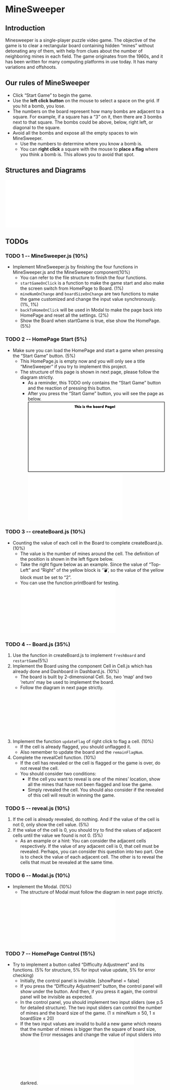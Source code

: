 # MineSweeper

## Introduction
Minesweeper is a single-player puzzle video game. The objective of the game is to clear a rectangular board containing hidden “mines” without detonating any of them, with help from clues about the number of neighboring mines in each field. The game originates from the 1960s, and it has been written for many computing platforms in use today. It has many variations and offshoots.
 

## Our rules of MineSweeper
* Click “Start Game” to begin the game.
* Use the **left click button** on the mouse to select a space on the grid. If you hit a bomb, you lose.
* The numbers on the board represent how many bombs are adjacent to a square. For example, if a square has a “3” on it, then there are 3 bombs next to that square. The bombs could be above, below, right left, or diagonal to the square.
* Avoid all the bombs and expose all the empty spaces to win MineSweeper.
    * Use the numbers to determine where you know a bomb is.
    * You can **right click** a square with the mouse to **place a flag** where you think a bomb is. This allows you to avoid that spot.

## Structures and Diagrams
![structure](img/structure.pdf?raw=true)

## TODOs
### TODO 1 -- MineSweeper.js (10%)
* Implement MineSweeper.js by finishing the four functions in MineSweeper.js and the MineSweeper component(10%)
    - You can refer to the file structure to finish the four functions.
    - ```startGameOnClick``` is a function to make the game start and also make the screen switch from HomePage to Board. (1%)
    - ```mineNumOnChange``` and ```boardSizeOnChange``` are two functions to make the game customized and change the input value synchronously. (1%, 1%)
    - ```backToHomeOnClick``` will be used in Modal to make the page back into HomePage and reset all the settings. (2%)
    - Show the Board when startGame is true, else show the HomePage. (5%)

### TODO 2 -- HomePage Start (5%)
* Make sure you can load the HomePage and start a game when pressing the “Start Game” button. (5%)
    - This HomePage.js is empty now and you will only see a title “MineSweeper” if you try to implement this project.
    - The structure of this page is shown in next page, please follow the diagram strictly.
        - As a reminder, this TODO only contains the “Start Game” button and the reaction of pressing this button.
        - After you press the “Start Game” button, you will see the page as below.
        ![todo2](img/todo2.png)
        ![todo2_stru](img/todo2_stru.pdf?raw=true)

### TODO 3 -- createBoard.js (10%)
* Counting the value of each cell in the Board to complete createBoard.js. (10%)
    - The value is the number of mines around the cell. The definition of the position is shown in the left figure below. 
    - Take the right figure below as an example. Since the value of “Top-Left” and “Right” of the yellow block is ‘💣’, so the value of the yellow block must be set to “2”.
    - You can use the function printBoard for testing.
    ![todo3](img/todo3.pdf?raw=true)

### TODO 4 -- Board.js (35%)
1. Use the function in createBoard.js to implement ```freshBoard``` and ```restartGame```(5%)
2. Implement the Board using the component Cell in Cell.js which has already done and Dashboard in Dashbard.js. (10%)
    * The board is built by 2-dimensional Cell. So, two ‘map’ and two ’return’ may be used to implement the board.
    * Follow the diagram in next page strictly.
    ![todo4-1](img/todo4-1.pdf?raw=true)
3. Implement the function ```updateFlag``` of right click to flag a cell. (10%)
    * If the cell is already flagged, you should unflagged it.
    * Also remember to update the board and the ```remainFlagNum```. 
4. Complete the revealCell function. (10%)
    * If the cell has revealed or the cell is flagged or the game is over, do not reveal the cell.
    * You should consider two conditions:
        - If the cell you want to reveal is one of the mines’ location, show all the mines that have not been flagged and lose the game.
        - Simply revealed the cell. You should also consider if the revealed of this cell will result in winning the game.

### TODO 5 -- reveal.js (10%)
1. If the cell is already revealed, do nothing. And if the value of the cell is not 0, only show the cell value. (5%)
2. If the value of the cell is 0, you should try to find the values of adjacent cells until the value we found is not 0. (5%)
    * As an example or a hint: You can consider the adjacent cells respectively. If the value of any adjacent cell is 0, that cell must be revealed. Perhaps, you can consider this question into two part. One is to check the value of each adjacent cell. The other is to reveal the cells that must be revealed at the same time.

### TODO 6 -- Modal.js (10%)
* Implement the Modal. (10%)
    - The structure of Modal must follow the diagram in next page strictly.
    ![todo6](img/todo6.pdf?raw=true)

### TODO 7 -- HomePage Control (15%)
* Try to implement a button called “Difficulty Adjustment” and its functions. (5% for structure, 5% for input value update, 5% for error checking)
    * Initially, the control panel is invisible. [showPanel = false]
    * If you press the “Difficulty Adjustment” button, the control panel will show under the button. And then, if you press it again, the control panel will be invisible as expected.
    * In the control panel, you should implement two input sliders (see p.5 for detailed structure). The two input sliders can control the number of mines and the board size of the game. (1 ≤ mineNum ≤ 50, 1 ≤ boardSize ≤ 20)
    * If the two input values are invalid to build a new game which means that the number of mines is bigger than the square of board size, show the Error messages and change the value of input sliders into darkred.
    ![todo7](img/todo7.pdf?raw=true)

### 